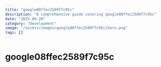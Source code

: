 ```yaml
---
title: "google08ffec2589f7c95c"
description: "A comprehensive guide covering google08ffec2589f7c95c"
date: "2025-09-20"
category: "Development"
image: "/assets/images/google08ffec2589f7c95c/hero.png"
tags: []
---
```


# google08ffec2589f7c95c